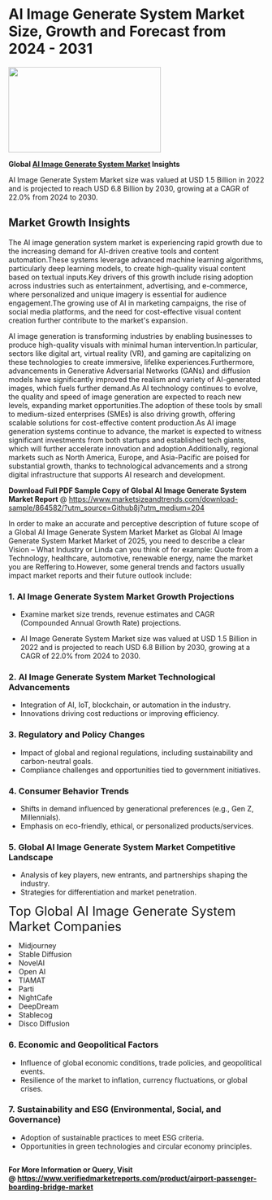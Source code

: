 <H1>AI Image Generate System Market Size, Growth and Forecast from 2024 - 2031</H1><img class="aligncenter size-medium wp-image-584254" src="https://thirdeyenews.in/wp-content/uploads/2024/09/Global-Market-Research-300x168.jpeg" alt="" width="300" height="168" /><p><strong>Global&nbsp;<a href="https://www.marketsizeandtrends.com/download-sample/864582/?utm_source=Github8j?utm_medium=204">AI Image Generate System Market</a> Insights</strong></p><p>AI Image Generate System Market size was valued at USD 1.5 Billion in 2022 and is projected to reach USD 6.8 Billion by 2030, growing at a CAGR of 22.0% from 2024 to 2030.</p><p><h2>Market Growth Insights</h2> <p>The AI image generation system market is experiencing rapid growth due to the increasing demand for AI-driven creative tools and content automation.These systems leverage advanced machine learning algorithms, particularly deep learning models, to create high-quality visual content based on textual inputs.Key drivers of this growth include rising adoption across industries such as entertainment, advertising, and e-commerce, where personalized and unique imagery is essential for audience engagement.The growing use of AI in marketing campaigns, the rise of social media platforms, and the need for cost-effective visual content creation further contribute to the market's expansion.</p> <p>AI image generation is transforming industries by enabling businesses to produce high-quality visuals with minimal human intervention.In particular, sectors like digital art, virtual reality (VR), and gaming are capitalizing on these technologies to create immersive, lifelike experiences.Furthermore, advancements in Generative Adversarial Networks (GANs) and diffusion models have significantly improved the realism and variety of AI-generated images, which fuels further demand.As AI technology continues to evolve, the quality and speed of image generation are expected to reach new levels, expanding market opportunities.The adoption of these tools by small to medium-sized enterprises (SMEs) is also driving growth, offering scalable solutions for cost-effective content production.As AI image generation systems continue to advance, the market is expected to witness significant investments from both startups and established tech giants, which will further accelerate innovation and adoption.Additionally, regional markets such as North America, Europe, and Asia-Pacific are poised for substantial growth, thanks to technological advancements and a strong digital infrastructure that supports AI research and development.</p> <p><span class=""><strong>Download Full PDF Sample Copy of Global AI Image Generate System Market Report</strong> @ <a href="https://www.marketsizeandtrends.com/download-sample/864582/?utm_source=Github8j?utm_medium=204" target="_blank">https://www.marketsizeandtrends.com/download-sample/864582/?utm_source=Github8j?utm_medium=204</a></span></p><p>In order to make an accurate and perceptive description of future scope of a Global&nbsp;AI Image Generate System Market Market as Global&nbsp;AI Image Generate System Market Market of 2025, you need to describe a clear Vision &ndash; What Industry or Linda can you think of for example: Quote from a Technology, healthcare, automotive, renewable energy, name the market you are Reffering to.However, some general trends and factors usually impact market reports and their future outlook include:</p><h3>1.&nbsp;<strong>AI Image Generate System Market Growth Projections</strong></h3><ul><li>Examine market size trends, revenue estimates and CAGR (Compounded Annual Growth Rate) projections.</li><li><p>AI Image Generate System Market size was valued at USD 1.5 Billion in 2022 and is projected to reach USD 6.8 Billion by 2030, growing at a CAGR of 22.0% from 2024 to 2030.</p></li></ul><h3>2.&nbsp;<strong>AI Image Generate System Market Technological Advancements</strong></h3><ul><li>Integration of AI, IoT, blockchain, or automation in the industry.</li><li>Innovations driving cost reductions or improving efficiency.</li></ul><h3>3.&nbsp;<strong>Regulatory and Policy Changes</strong></h3><ul><li>Impact of global and regional regulations, including sustainability and carbon-neutral goals.</li><li>Compliance challenges and opportunities tied to government initiatives.</li></ul><h3>4.&nbsp;<strong>Consumer Behavior Trends</strong></h3><ul><li>Shifts in demand influenced by generational preferences (e.g., Gen Z, Millennials).</li><li>Emphasis on eco-friendly, ethical, or personalized products/services.</li></ul><h3>5.&nbsp;<strong>Global AI Image Generate System Market Competitive Landscape</strong></h3><ul><li>Analysis of key players, new entrants, and partnerships shaping the industry.</li><li>Strategies for differentiation and market penetration.</li></ul><p data-pm-slice="1 1 []"><span style="color: inherit; font-family: inherit; font-size: 25px;">Top Global AI Image Generate System Market Companies</span></p><div class="" data-test-id=""><p><li>Midjourney</li><li> Stable Diffusion</li><li> NovelAI</li><li> Open AI</li><li> TIAMAT</li><li> Parti</li><li> NightCafe</li><li> DeepDream</li><li> Stablecog</li><li> Disco Diffusion</li></p></div><h3>6.&nbsp;<strong>Economic and Geopolitical Factors</strong></h3><ul><li>Influence of global economic conditions, trade policies, and geopolitical events.</li><li>Resilience of the market to inflation, currency fluctuations, or global crises.</li></ul><h3>7.&nbsp;<strong>Sustainability and ESG (Environmental, Social, and Governance)</strong></h3><ul><li>Adoption of sustainable practices to meet ESG criteria.</li><li>Opportunities in green technologies and circular economy principles.</li></ul><h2><strong style="font-size: 14px;">For More Information or Query, Visit @&nbsp;</strong><a style="background-color: #ffffff; font-size: 14px;" href="https://www.marketsizeandtrends.com/report/ai-image-generate-system-market/" target="_blank">https://www.verifiedmarketreports.com/product/airport-passenger-boarding-bridge-market</a></h2>